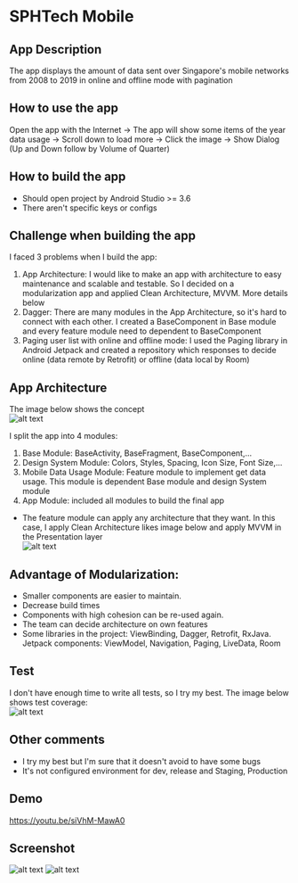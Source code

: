 # SPHTech Mobile
## App Description
The app displays the amount of data sent over Singapore's mobile networks from 2008 to 2019 in online and offline mode with pagination

## How to use the app
Open the app with the Internet -> The app will show some items of the year data usage -> Scroll down to load more -> Click the image -> Show Dialog (Up and Down follow by Volume of Quarter)

## How to build the app
+ Should open project by Android Studio >= 3.6<br/>
+ There aren't specific keys or configs

## Challenge when building the app
I faced 3 problems when I build the app:
1. App Architecture: I would like to make an app with architecture to easy maintenance and scalable and testable. So I decided on a modularization app and applied Clean Architecture, MVVM. More details below
2. Dagger: There are many modules in the App Architecture, so it's hard to connect with each other. I created a BaseComponent in Base module and every feature module need to dependent to BaseComponent
3. Paging user list with online and offline mode: I used the Paging library in Android Jetpack and created a repository which responses to decide online (data remote by Retrofit) or offline (data local by Room)

## App Architecture
The image below shows the concept<br/>
![alt text](https://github.com/tomcandev/SPHTechMobile/blob/master/screenshot/modularization.png?raw=true)

I split the app into 4 modules:<br/>
1. Base Module: BaseActivity, BaseFragment, BaseComponent,...<br/>
2. Design System Module: Colors, Styles, Spacing, Icon Size, Font Size,...<br/>
3. Mobile Data Usage Module: Feature module to implement get data usage. This module is dependent Base module and design System module<br/>
4. App Module: included all modules to build the final app<br/>
* The feature module can apply any architecture that they want. In this case, I apply Clean Architecture likes image below and apply MVVM in the Presentation layer<br/>
![alt text](https://github.com/tomcandev/SPHTechMobile/blob/master/screenshot/clean_architecture.png?raw=true)

## Advantage of Modularization:
+ Smaller components are easier to maintain.<br/>
+ Decrease build times<br/>
+ Components with high cohesion can be re-used again.<br/>
+ The team can decide architecture on own features<br/>
+ Some libraries in the project: ViewBinding, Dagger, Retrofit, RxJava. Jetpack components: ViewModel, Navigation, Paging, LiveData, Room

## Test
I don't have enough time to write all tests, so I try my best. The image below shows test coverage:<br/>
![alt text](https://github.com/tomcandev/SPHTechMobile/blob/master/screenshot/test.png?raw=true)

## Other comments
+ I try my best but I'm sure that it doesn't avoid to have some bugs<br/>
+ It's not configured environment for dev, release and Staging, Production

## Demo
https://youtu.be/siVhM-MawA0

## Screenshot
![alt text](https://github.com/tomcandev/SPHTechMobile/blob/master/screenshot/main_screen.png?raw=true)
![alt text](https://github.com/tomcandev/SPHTechMobile/blob/master/screenshot/show_dialog.png?raw=true)
